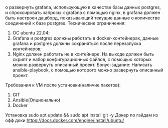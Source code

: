 о развернуть grafana, использующую в качестве базы данных
postgres, и спроксировать запросы к grafana с помощью nginx, в grafana должен
быть настроен дашборд, показывающий текущие данные о количестве
соединений к базе postgres.
Технические ограничения:
1. ОС ubuntu 22.04;
2. Grafana и postgres должны работать в docker-контейнерах, данные
grafana и postgres должны сохраняться после перезапуска контейнеров;
3. Nginx должен работать не в контейнере.
На выходе должен быть скрипт и набор конфигурационных файлов, с
помощью которых можно развернуть описанный проект.
Бонус-задание:
Написать ansible-playbook, с помощью которого можно развернуть
описанный проект.


Требования к VM после установки(наличие пакетов):
1. GIT
3. Ansible(Опционально)
4. Docker


Установка
sudo apt update && sudo apt install git -y
Докер по гайдам из офф доки
https://docs.docker.com/engine/install/ubuntu/
